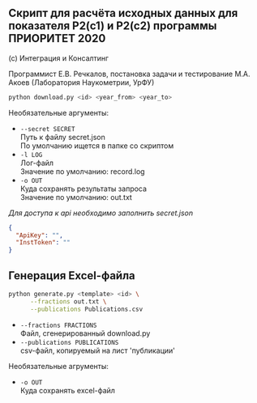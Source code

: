 ## Скрипт для расчёта исходных данных для показателя Р2(с1) и Р2(с2) программы ПРИОРИТЕТ 2020

(с) Интеграция и Консалтинг 

Программист Е.В. Речкалов, постановка задачи и тестирование М.А. Акоев (Лаборатория Наукометрии, УрФУ)


```bash
python download.py <id> <year_from> <year_to>
```
Необязательные аргументы:
- `--secret SECRET`  
Путь к файлу secret.json  
По умолчанию ищется в папке со скриптом
- `-l LOG`  
Лог-файл  
Значение по умолчанию: record.log
- `-o OUT`  
Куда сохранять результаты запроса  
Значение по умолчанию: out.txt

*Для доступа к api необходимо заполнить secret.json*
```json
{
  "ApiKey": "",
  "InstToken": ""
}
```
## Генерация Excel-файла
```bash
python generate.py <template> <id> \
      --fractions out.txt \
      --publications Publications.csv
```
- `--fractions FRACTIONS`  
Файл, сгенерированный download.py
- `--publications PUBLICATIONS`  
csv-файл, копируемый на лист 'публикации'

Необязательные агрументы:
- `-o OUT`  
Куда сохранять excel-файл  
